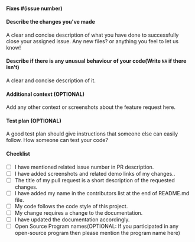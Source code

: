 ####  Fixes #(issue number)

<!--  Please Mention the issue number as  Fixes #(issue number) instead of ISSUE #(issue number)
      Example:
      Fixes #5 
      (so that the issue automatically gets closed on successful merging of PR)
-->

#### Describe the changes you've made
A clear and concise description of what you have done to successfully close your assigned issue. Any new files? or anything you feel to let us know!

#### Describe if there is any unusual behaviour of your code(Write `NA` if there isn't)
A clear and concise description of it.

#### Additional context (OPTIONAL)
Add any other context or screenshots about the feature request here.

#### Test plan (OPTIONAL)
A good test plan should give instructions that someone else can easily follow.
How someone can test your code?

#### Checklist
<!--
Example how to mark a checkbox :-
- [x] My code follows the code style of this project.
-->
- [ ] I have mentioned related issue number in PR description.
- [ ] I have added screenshots and related demo links of my changes..
- [ ] The title of my pull request is a short description of the requested changes.
- [ ] I have added my name in the contributors list at the end of README.md file.
- [ ] My code follows the code style of this project.
- [ ] My change requires a change to the documentation.
- [ ] I have updated the documentation accordingly.
- [ ] Open Source Program names(OPTIONAL: If you participated in any open-source program then please mention the program name here)
